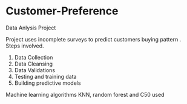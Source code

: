 # Customer-Preference
Data Anlysis Project

Project uses incomplete surveys to predict customers buying pattern .
Steps involved.
1)	Data Collection
2)	Data Cleansing
3)	Data Validations
4)	Testing and training data 
5)	Building predictive models

Machine learning algorithms KNN, random forest and C50 used

